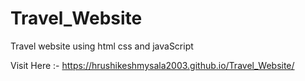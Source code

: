 # Travel_Website
Travel website using html css and javaScript

Visit Here :- https://hrushikeshmysala2003.github.io/Travel_Website/
